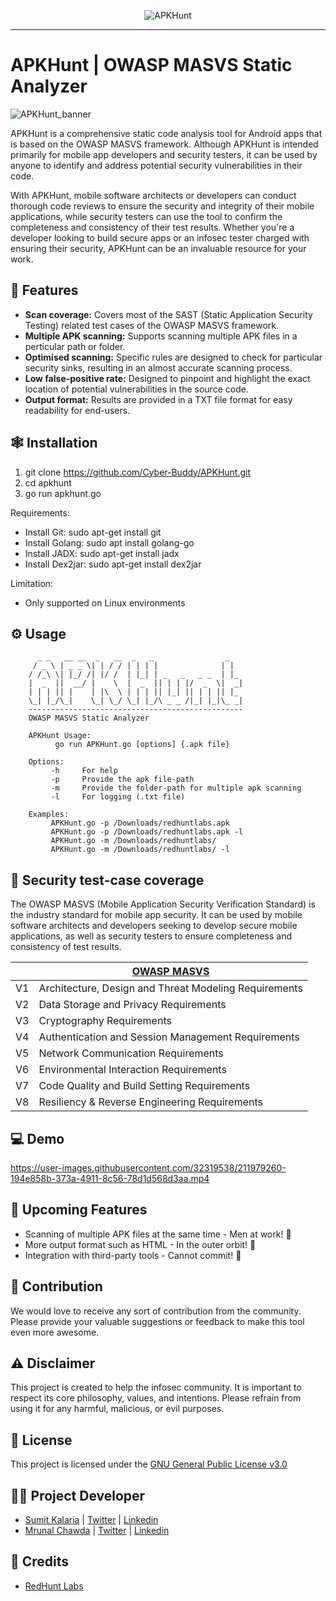 <p align="center">
<img src="https://user-images.githubusercontent.com/122369607/213175318-413b0d16-2e50-4f0e-a422-08c0adcb3b93.png" alt="APKHunt"/>
</p>

<hr/>

# APKHunt | OWASP MASVS Static Analyzer 
![APKHunt_banner](https://user-images.githubusercontent.com/122369607/217153646-b8aa4c7d-3762-4474-861e-2c0367327dd0.png)


APKHunt is a comprehensive static code analysis tool for Android apps that is based on the OWASP MASVS framework. Although APKHunt is intended primarily for mobile app developers and security testers, it can be used by anyone to identify and address potential security vulnerabilities in their code.

With APKHunt, mobile software architects or developers can conduct thorough code reviews to ensure the security and integrity of their mobile applications, while security testers can use the tool to confirm the completeness and consistency of their test results. Whether you're a developer looking to build secure apps or an infosec tester charged with ensuring their security, APKHunt can be an invaluable resource for your work.

## :dart: Features 
- **Scan coverage:** Covers most of the SAST (Static Application Security Testing) related test cases of the OWASP MASVS framework.
- **Multiple APK scanning:** Supports scanning multiple APK files in a perticular path or folder.
- **Optimised scanning:** Specific rules are designed to check for particular security sinks, resulting in an almost accurate scanning process.
- **Low false-positive rate:** Designed to pinpoint and highlight the exact location of potential vulnerabilities in the source code.
- **Output format:** Results are provided in a TXT file format for easy readability for end-users.

## :spider_web: Installation
   1. git clone https://github.com/Cyber-Buddy/APKHunt.git 
   2. cd apkhunt
   3. go run apkhunt.go 
  
   Requirements:
- Install Git: sudo apt-get install git
- Install Golang: sudo apt install golang-go
- Install JADX: sudo apt-get install jadx
- Install Dex2jar: sudo apt-get install dex2jar

 Limitation:
- Only supported on Linux environments

## :gear: Usage
          _ _   __ __  _   __  _   _                _   
         / _ \ | _ _ \| | / / | | | |              | |  
        / /_\ \| |_/ /| |/ /  | |_| | _   _   _ _  | |_ 
        |  _  ||  __/ |    \  |  _  || | | |/  _  \|  _|                                                                                     
        | | | || |    | |\  \ | | | || |_| || | | || |_                                                                                      
        \_| |_/\_|    \_| \_/ \_| |_/\ _ _ /|_| |_|\_ _|                                                                                     
        ------------------------------------------------                                                                                     
        OWASP MASVS Static Analyzer  
    
        APKHunt Usage:                                                                                                                       
              go run APKHunt.go [options] {.apk file}                                                                                        
    
        Options:                                                                                                                             
             -h     For help                                                                                                                 
             -p     Provide the apk file-path
             -m     Provide the folder-path for multiple apk scanning
             -l     For logging (.txt file)
    
        Examples:                                                                                                                            
             APKHunt.go -p /Downloads/redhuntlabs.apk                                                                                        
             APKHunt.go -p /Downloads/redhuntlabs.apk -l
             APKHunt.go -m /Downloads/redhuntlabs/
             APKHunt.go -m /Downloads/redhuntlabs/ -l

## :iphone: Security test-case coverage
The OWASP MASVS (Mobile Application Security Verification Standard) is the industry standard for mobile app security. It can be used by mobile software architects and developers seeking to develop secure mobile applications, as well as security testers to ensure completeness and consistency of test results.

|    |  [OWASP MASVS](https://mobile-security.gitbook.io/masvs/) |  
|----------|----------|  
|  V1  | Architecture, Design and Threat Modeling Requirements |  
|  V2  | Data Storage and Privacy Requirements |  
|  V3  | Cryptography Requirements |  
|  V4  | Authentication and Session Management Requirements |  
|  V5  | Network Communication Requirements |  
|  V6  | Environmental Interaction Requirements |  
|  V7  | Code Quality and Build Setting Requirements |  
|  V8  | Resiliency & Reverse Engineering Requirements |

## :computer: Demo 

https://user-images.githubusercontent.com/32319538/211979260-194e858b-373a-4911-8c56-78d1d568d3aa.mp4

## :construction: Upcoming Features
- Scanning of multiple APK files at the same time - Men at work! :crossed_fingers:
- More output format such as HTML - In the outer orbit! :thinking:
- Integration with third-party tools - Cannot commit! :grimacing:

## :handshake: Contribution 
We would love to receive any sort of contribution from the community. Please provide your valuable suggestions or feedback to make this tool even more awesome.

## :warning: Disclaimer
This project is created to help the infosec community. It is important to respect its core philosophy, values, and intentions. Please refrain from using it for any harmful, malicious, or evil purposes.

## :receipt: License
This project is licensed under the [GNU General Public License v3.0](https://github.com/Cyber-Buddy/APKHunt/blob/main/LICENSE)

## :lotus_position_man: Project Developer
 - [Sumit Kalaria](https://github.com/0xMagn3t0) | [Twitter](https://twitter.com/Sumit_4ever) | [Linkedin](https://www.linkedin.com/in/magneto)
 - [Mrunal Chawda](https://github.com/chawdamrunal) | [Twitter](https://twitter.com/mrunal110) | [Linkedin](https://www.linkedin.com/in/chawdamrunal)

## :bouquet: Credits 
- [RedHunt Labs](https://redhuntlabs.com)
